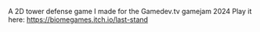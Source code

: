 A 2D tower defense game I made for the Gamedev.tv gamejam 2024
Play it here: https://biomegames.itch.io/last-stand
 
